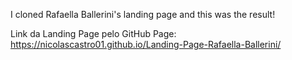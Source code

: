 I cloned Rafaella Ballerini's landing page and this was the result!

Link da Landing Page pelo GitHub Page: https://nicolascastro01.github.io/Landing-Page-Rafaella-Ballerini/
